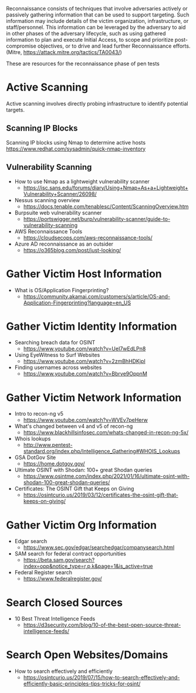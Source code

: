 Reconnaissance consists of techniques that involve adversaries actively or passively gathering information that can be used to support targeting. Such information may include details of the victim organization, infrastructure, or staff/personnel. This information can be leveraged by the adversary to aid in other phases of the adversary lifecycle, such as using gathered information to plan and execute Initial Access, to scope and prioritize post-compromise objectives, or to drive and lead further Reconnaissance efforts. (Mitre, https://attack.mitre.org/tactics/TA0043/)

These are resources for the reconnaissance phase of pen tests

# Active Scanning
Active scanning involves directly probing infrastructure to identify potential targets.

## Scanning IP Blocks
Scanning IP blocks using Nmap to determine active hosts
https://www.redhat.com/sysadmin/quick-nmap-inventory

## Vulnerability Scanning

* How to use Nmap as a lightweight vulnerability scanner
	* https://isc.sans.edu/forums/diary/Using+Nmap+As+a+Lightweight+Vulnerability+Scanner/26098/
* Nessus scanning overview
	* https://docs.tenable.com/tenablesc/Content/ScanningOverview.htm
* Burpsuite web vulnerability scanner
	* https://portswigger.net/burp/vulnerability-scanner/guide-to-vulnerability-scanning
* AWS Reconnaissance Tools
	* https://cloudsecops.com/aws-reconnaissance-tools/
* Azure AD reconnaissance as an outsider
	* https://o365blog.com/post/just-looking/ 

# Gather Victim Host Information

* What is OS/Application Fingerprinting?
	* https://community.akamai.com/customers/s/article/OS-and-Application-Fingerprinting?language=en_US

# Gather Victim Identity Information

* Searching breach data for OSINT
	* https://www.youtube.com/watch?v=UeI7wEdLPn8
* Using EyeWitness to Surf Websites
	* https://www.youtube.com/watch?v=2zmBhHDKjpI
* Finding usernames across websites
	* https://www.youtube.com/watch?v=Bbrve9OppnM

# Gather Victim Network Information

* Intro to recon-ng v5
	* https://www.youtube.com/watch?v=WVEv7peHerw 
* What's changed between v4 and v5 of recon-ng
	* https://www.blackhillsinfosec.com/whats-changed-in-recon-ng-5x/
* Whois lookups 
	* http://www.pentest-standard.org/index.php/Intelligence_Gathering#WHOIS_Lookups
* GSA DotGov Site
	* https://home.dotgov.gov/
* Ultimate OSINT with Shodan: 100+ great Shodan queries
	* https://www.osintme.com/index.php/2021/01/16/ultimate-osint-with-shodan-100-great-shodan-queries/
* Certificates: The OSINT Gift that Keeps on Giving
	* https://osintcurio.us/2019/03/12/certificates-the-osint-gift-that-keeps-on-giving/

# Gather Victim Org Information

* Edgar search
	* https://www.sec.gov/edgar/searchedgar/companysearch.html
* SAM search for federal contract opportunities
	* https://beta.sam.gov/search?index=opp&notice_type=r,p,k&page=1&is_active=true
* Federal Register search
	* https://www.federalregister.gov/

# Search Closed Sources

* 10 Best Threat Intelligence Feeds
	* https://d3security.com/blog/10-of-the-best-open-source-threat-intelligence-feeds/

# Search Open Websites/Domains

* How to search effectively and efficiently
	* https://osintcurio.us/2019/07/15/how-to-search-effectively-and-efficiently-basic-principles-tips-tricks-for-osint/
